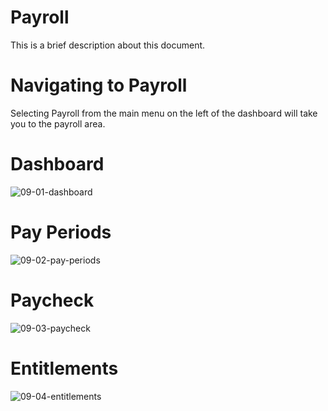 # Payroll

This is a brief description about this document.


# Navigating to Payroll

Selecting Payroll from the main menu on the left of the dashboard will take you to the payroll area.


# Dashboard

![09-01-dashboard](https://user-images.githubusercontent.com/41650610/222008642-145692f3-9503-4c98-8344-0ade05e4dfdb.png)


# Pay Periods

![09-02-pay-periods](https://user-images.githubusercontent.com/41650610/222008648-7d0b5157-6cc2-479b-b7a1-03236e7679d0.png)


# Paycheck

![09-03-paycheck](https://user-images.githubusercontent.com/41650610/222008653-b89727ab-a8ec-48d3-b5a7-e1efb7f5e81d.png)


# Entitlements

![09-04-entitlements](https://user-images.githubusercontent.com/41650610/222008659-cac3988d-686f-47b4-a125-c91fa634850f.png)
